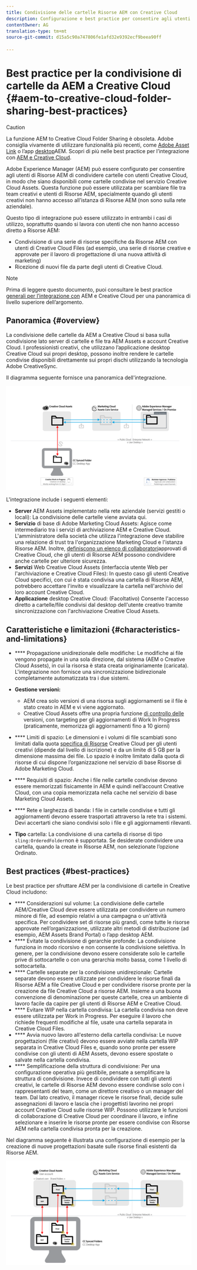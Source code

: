 ```yaml
---
title: Condivisione delle cartelle Risorse AEM con Creative Cloud
description: Configurazione e best practice per consentire agli utenti di Risorse Adobe Experience Manager di scambiare cartelle di risorse con gli utenti di Adobe Creative Cloud.
contentOwner: AG
translation-type: tm+mt
source-git-commit: d15a5c90a747806fe1afd32e9392ecf9beea90ff

---
```



# Best practice per la condivisione di cartelle da AEM a Creative Cloud {#aem-to-creative-cloud-folder-sharing-best-practices}

>[!CAUTION]
>
>La funzione AEM to Creative Cloud Folder Sharing è obsoleta. Adobe consiglia vivamente di utilizzare funzionalità più recenti, come [Adobe Asset Link](https://helpx.adobe.com/enterprise/using/adobe-asset-link.html) o l’app [desktop](https://helpx.adobe.com/experience-manager/desktop-app/aem-desktop-app.html)AEM. Scopri di più nelle best practice per l’integrazione con [AEM e Creative Cloud](/help/assets/aem-cc-integration-best-practices.md).

Adobe Experience Manager (AEM) può essere configurato per consentire agli utenti di Risorse AEM di condividere cartelle con utenti Creative Cloud, in modo che siano disponibili come cartelle condivise nel servizio Creative Cloud Assets. Questa funzione può essere utilizzata per scambiare file tra team creativi e utenti di Risorse AEM, specialmente quando gli utenti creativi non hanno accesso all’istanza di Risorse AEM (non sono sulla rete aziendale).

Questo tipo di integrazione può essere utilizzato in entrambi i casi di utilizzo, soprattutto quando si lavora con utenti che non hanno accesso diretto a Risorse AEM:

* Condivisione di una serie di risorse specifiche da Risorse AEM con utenti di Creative Cloud Files (ad esempio, una serie di risorse creative e approvate per il lavoro di progettazione di una nuova attività di marketing)
* Ricezione di nuovi file da parte degli utenti di Creative Cloud.

>[!NOTE]
>
>Prima di leggere questo documento, puoi consultare le best practice [generali per l’integrazione con](aem-cc-integration-best-practices.md) AEM e Creative Cloud per una panoramica di livello superiore dell’argomento.

## Panoramica {#overview}

La condivisione delle cartelle da AEM a Creative Cloud si basa sulla condivisione lato server di cartelle e file tra AEM Assets e account Creative Cloud. I professionisti creativi, che utilizzano l’applicazione desktop Creative Cloud sui propri desktop, possono inoltre rendere le cartelle condivise disponibili direttamente sui propri dischi utilizzando la tecnologia Adobe CreativeSync.

Il diagramma seguente fornisce una panoramica dell&#39;integrazione.

![chlimage_1-406](assets/chlimage_1-406.png)

L&#39;integrazione include i seguenti elementi:

* **Server** AEM Assets implementato nella rete aziendale (servizi gestiti o locali): La condivisione delle cartelle viene avviata qui.
* **Servizio** di base di Adobe Marketing Cloud Assets: Agisce come intermediario tra i servizi di archiviazione AEM e Creative Cloud. L&#39;amministratore della società che utilizza l&#39;integrazione deve stabilire una relazione di trust tra l&#39;organizzazione Marketing Cloud e l&#39;istanza Risorse AEM. Inoltre, [definiscono un elenco di collaboratori](https://marketing.adobe.com/resources/help/en_US/mcloud/t_admin_add_cc_user.html)approvati di Creative Cloud, che gli utenti di Risorse AEM possono condividere anche cartelle per ulteriore sicurezza.
* **Servizi** Web Creative Cloud Assets (interfaccia utente Web per l&#39;archiviazione e Creative Cloud Files): In questo caso gli utenti Creative Cloud specifici, con cui è stata condivisa una cartella di Risorse AEM, potrebbero accettare l&#39;invito e visualizzare la cartella nell&#39;archivio del loro account Creative Cloud.
* **Applicazione** desktop Creative Cloud: (Facoltativo) Consente l&#39;accesso diretto a cartelle/file condivisi dal desktop dell&#39;utente creativo tramite sincronizzazione con l&#39;archiviazione Creative Cloud Assets.

## Caratteristiche e limitazioni {#characteristics-and-limitations}

* **** Propagazione unidirezionale delle modifiche: Le modifiche ai file vengono propagate in una sola direzione, dal sistema (AEM o Creative Cloud Assets), in cui la risorsa è stata creata originariamente (caricata). L&#39;integrazione non fornisce una sincronizzazione bidirezionale completamente automatizzata tra i due sistemi.

* **Gestione versioni:**

   * AEM crea solo versioni di una risorsa sugli aggiornamenti se il file è stato creato in AEM e vi viene aggiornato.
   * Creative Cloud Assets offre una propria funzione [di controllo delle](https://helpx.adobe.com/creative-cloud/help/versioning-faq.html) versioni, con targeting per gli aggiornamenti di Work In Progress (praticamente, memorizza gli aggiornamenti fino a 10 giorni)

* **** Limiti di spazio: Le dimensioni e i volumi di file scambiati sono limitati dalla quota [specifica di Risorse](https://helpx.adobe.com/creative-cloud/kb/file-storage-quota.html) Creative Cloud per gli utenti creativi (dipende dal livello di iscrizione) e da un limite di 5 GB per la dimensione massima dei file. Lo spazio è inoltre limitato dalla quota di risorse di cui dispone l’organizzazione nel servizio di base Risorse di Adobe Marketing Cloud.

* **** Requisiti di spazio: Anche i file nelle cartelle condivise devono essere memorizzati fisicamente in AEM e quindi nell’account Creative Cloud, con una copia memorizzata nella cache nel servizio di base Marketing Cloud Assets.
* **** Rete e larghezza di banda: I file in cartelle condivise e tutti gli aggiornamenti devono essere trasportati attraverso la rete tra i sistemi. Devi accertarti che siano condivisi solo i file e gli aggiornamenti rilevanti.
* **Tipo** cartella: La condivisione di una cartella di risorse di tipo `sling:OrderedFolder`non è supportata. Se desiderate condividere una cartella, quando la create in Risorse AEM, non selezionate l’opzione Ordinato.

## Best practices {#best-practices}

Le best practice per sfruttare AEM per la condivisione di cartelle in Creative Cloud includono:

* **** Considerazioni sul volume: La condivisione delle cartelle AEM/Creative Cloud deve essere utilizzata per condividere un numero minore di file, ad esempio relativi a una campagna o un&#39;attività specifica. Per condividere set di risorse più grandi, come tutte le risorse approvate nell’organizzazione, utilizzate altri metodi di distribuzione (ad esempio, AEM Assets Brand Portal) o l’app desktop AEM.
* **** Evitate la condivisione di gerarchie profonde: La condivisione funziona in modo ricorsivo e non consente la condivisione selettiva. In genere, per la condivisione devono essere considerate solo le cartelle prive di sottocartelle o con una gerarchia molto bassa, come 1 livello di sottocartella.
* **** Cartelle separate per la condivisione unidirezionale: Cartelle separate devono essere utilizzate per condividere le risorse finali da Risorse AEM a file Creative Cloud e per condividere risorse pronte per la creazione da file Creative Cloud a risorse AEM. Insieme a una buona convenzione di denominazione per queste cartelle, crea un ambiente di lavoro facile da capire per gli utenti di Risorse AEM e Creative Cloud.
* **** Evitare WIP nella cartella condivisa: La cartella condivisa non deve essere utilizzata per Work in Progress. Per eseguire il lavoro che richiede frequenti modifiche al file, usate una cartella separata in Creative Cloud Files.
* **** Avvia nuovo lavoro all&#39;esterno della cartella condivisa: Le nuove progettazioni (file creativi) devono essere avviate nella cartella WIP separata in Creative Cloud Files e, quando sono pronte per essere condivise con gli utenti di AEM Assets, devono essere spostate o salvate nella cartella condivisa.
* **** Semplificazione della struttura di condivisione: Per una configurazione operativa più gestibile, pensate a semplificare la struttura di condivisione. Invece di condividere con tutti gli utenti creativi, le cartelle di Risorse AEM devono essere condivise solo con i rappresentanti del team, come un direttore creativo o un manager del team. Dal lato creativo, il manager riceve le risorse finali, decide sulle assegnazioni di lavoro e lascia che i progettisti lavorino nei propri account Creative Cloud sulle risorse WIP. Possono utilizzare le funzioni di collaborazione di Creative Cloud per coordinare il lavoro, e infine selezionare e inserire le risorse pronte per essere condivise con Risorse AEM nella cartella condivisa pronta per la creazione.

Nel diagramma seguente è illustrata una configurazione di esempio per la creazione di nuove progettazioni basate sulle risorse finali esistenti da Risorse AEM.

![chlimage_1-407](assets/chlimage_1-407.png)
